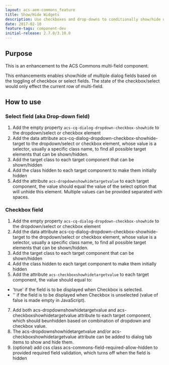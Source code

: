 ```yaml
---
layout: acs-aem-commons_feature
title: Show/Hide Widgets
description: Use checkboxes and drop-downs to conditionally show/hide other fields!
date: 2017-02-10
feature-tags: component-dev
initial-release: 2.7.0/3.10.0
---
```



## Purpose

This is an enhancement to the ACS Commons multi-field component. 

This enhancements enables show/hide of multiple dialog fields based on the toggling of checkbox or select fields. 
The state of the checkbox/select would only effect the current row of multi-field.

## How to use

### Select field (aka Drop-down field)
1. Add the empty property `acs-cq-dialog-dropdown-checkbox-showhide` to the dropdown/select or checkbox element
2. Add the data attribute acs-cq-dialog-dropdown-checkbox-showhide-target to the dropdown/select or checkbox element, 
   whose value is a selector, usually a specific class name, to find all possible target elements that can be shown/hidden.
4. Add the target class to each target component that can be shown/hidden
5. Add the class hidden to each target component to make them initially hidden
6. Add the attribute `acs-dropdownshowhidetargetvalue` to each target component, the value should equal the value of the select option that will unhide this element. Multiple values can be provided separated with spaces.

### Checkbox field
1. Add the empty property `acs-cq-dialog-dropdown-checkbox-showhide` to the dropdown/select or checkbox element
2. Add the data attribute acs-cq-dialog-dropdown-checkbox-showhide-target to the dropdown/select or checkbox element, 
   whose value is a selector, usually a specific class name, to find all possible target elements that can be shown/hidden.
4. Add the target class to each target component that can be shown/hidden
5. Add the class hidden to each target component to make them initially hidden
6. Add the attribute `acs-checkboxshowhidetargetvalue` to each target component, the value should equal to:
 - 'true' if the field is to be displayed when Checkbox is selected.
 - '' if the field is to be displayed when Checkbox is unselected (value of false is made empty in JavaScript).

7. Add both acs-dropdownshowhidetargetvalue and acs-checkboxshowhidetargetvalue attribute to each target component, which should beunhidden based on combination of dropdown and checkbox value.
8. The acs-dropdownshowhidetargetvalue and/or acs-checkboxshowhidetargetvalue attribute can be added to dialog tab items to show and hide them.
9. (optional) add css class acs-commons-field-required-allow-hidden to provided required field validation, which turns off when the field is hidden
